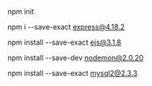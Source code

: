 npm init

npm i --save-exact express@4.18.2

npm install --save-exact ejs@3.1.8

npm install --save-dev nodemon@2.0.20

npm install --save-exact mysql2@2.3.3

